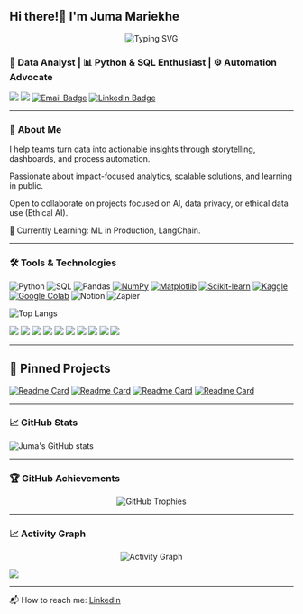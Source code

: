 ## Hi there!👋 I'm Juma Mariekhe

<div align="center">
  <img src="https://readme-typing-svg.herokuapp.com?font=Fira+Code&pause=1000&color=2E9EF7&center=true&vCenter=true&width=435&lines=Data+Analyst;Python+and+SQL+Enthusiast;Automation+Advocate;Always+Learning+New+Things!" alt="Typing SVG" />
</div>

### 🚀 Data Analyst | 📊 Python & SQL Enthusiast | ⚙️ Automation Advocate 

![](https://komarev.com/ghpvc/?username=juma-mariekhe&color=blue) 
![](https://img.shields.io/github/followers/juma-mariekhe?label=Follow&style=social)
  <a href="mailto:juma.mariekhe@gmail.com"><img src="https://img.shields.io/badge/email-contact%20me-red" alt="Email Badge"></a>
  <a href="https://www.linkedin.com/in/juma-mariekhe/"><img src="https://img.shields.io/badge/-LinkedIn-blue?style=flat&logo=linkedin" alt="LinkedIn Badge"></a>

---

### 🎯 **About Me**

I help teams turn data into actionable insights through storytelling, dashboards, and process automation. 

Passionate about impact-focused analytics, scalable solutions, and learning in public. 

Open to collaborate on projects focused on AI, data privacy, or ethical data use (Ethical AI). 

🌱 Currently Learning: ML in Production, LangChain.

---

### 🛠️ **Tools & Technologies**  

![Python](https://img.shields.io/badge/Python-3776AB?style=flat&logo=python&logoColor=white)
![SQL](https://img.shields.io/badge/SQL-4479A1?style=flat&logo=postgresql&logoColor=white)
![Pandas](https://img.shields.io/badge/Pandas-150458?style=flat&logo=pandas)
[![NumPy](https://img.shields.io/badge/NumPy-4DABCF?logo=numpy&logoColor=fff)](#)
[![Matplotlib](https://custom-icon-badges.demolab.com/badge/Matplotlib-71D291?logo=matplotlib&logoColor=fff)](#)
[![Scikit-learn](https://img.shields.io/badge/-scikit--learn-%23F7931E?logo=scikit-learn&logoColor=white)](#)
[![Kaggle](https://img.shields.io/badge/Kaggle-20BEFF?logo=kaggle&logoColor=fff)](#)
[![Google Colab](https://img.shields.io/badge/Google%20Colab-F9AB00?logo=googlecolab&logoColor=fff)](#)
![Notion](https://img.shields.io/badge/Notion-000000?style=flat&logo=notion)
![Zapier](https://img.shields.io/badge/Zapier-FF4A00?style=flat&logo=zapier)

![Top Langs](https://github-readme-stats.vercel.app/api/top-langs/?username=juma-mariekhe&layout=compact&theme=tokyonight)

![](https://img.shields.io/badge/-HTML5-E34F26?style=flat-square&logo=html5&logoColor=white)
![](https://img.shields.io/badge/-CSS3-1572B6?style=flat-square&logo=css3&logoColor=white)
![](https://img.shields.io/badge/-JavaScript-F7DF1E?style=flat-square&logo=javascript&logoColor=black) 
![](https://img.shields.io/badge/-C-A8B9CC?style=flat-square&logo=c&logoColor=black)
![](https://img.shields.io/badge/-Git-F05032?style=flat-square&logo=git&logoColor=white)
![](https://img.shields.io/badge/-GitHub-181717?style=flat-square&logo=github&logoColor=white)
![](https://img.shields.io/badge/-MySQL-4479A1?style=flat-square&logo=mysql&logoColor=white)
![](https://img.shields.io/badge/-Docker-2496ED?style=flat-square&logo=docker&logoColor=white)
![](https://img.shields.io/badge/-VS%20Code-007ACC?style=flat-square&logo=visual-studio-code&logoColor=white)
![](https://img.shields.io/badge/-Linux-FCC624?style=flat-square&logo=linux&logoColor=black) 

---

## 📌 **Pinned Projects**

[![Readme Card](https://github-readme-stats.vercel.app/api/pin/?username=juma-mariekhe&repo=python)](https://github.com/juma-mariekhe/python)
[![Readme Card](https://github-readme-stats.vercel.app/api/pin/?username=juma-mariekhe&repo=jobs_board)](https://github.com/juma-mariekhe/jobs_board)
[![Readme Card](https://github-readme-stats.vercel.app/api/pin/?username=juma-mariekhe&repo=GitClass)](https://github.com/juma-mariekhe/GitClass)
[![Readme Card](https://github-readme-stats.vercel.app/api/pin/?username=juma-mariekhe&repo=devops03-git-practice)](https://github.com/juma-mariekhe/devops03-git-practice)

---

### 📈 **GitHub Stats**

![Juma's GitHub stats](https://github-readme-stats.vercel.app/api?username=juma-mariekhe&show_icons=true&theme=tokyonight)

---

### 🏆 GitHub Achievements
<div align="center">
  <img src="https://github-profile-trophy.vercel.app/?username=juma-mariekhe&theme=tokyonight&no-frame=true&row=1&column=6" alt="GitHub Trophies" />
</div>

---

### 📈 Activity Graph
<div align="center">
  <img src="https://github-readme-activity-graph.vercel.app/graph?username=juma-mariekhe&theme=tokyo-night&hide_border=true" alt="Activity Graph" />
</div>

![](https://github-profile-summary-cards.vercel.app/api/cards/profile-details?username=juma-mariekhe&theme=tokyonight) 

---

📬 How to reach me: [LinkedIn](https://www.linkedin.com/in/juma-mariekhe) 
